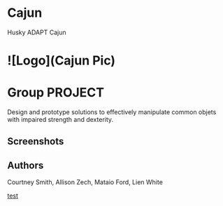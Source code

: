 # Cajun
Husky ADAPT Cajun

# ![Logo](Cajun Pic)
# Group PROJECT

Design and prototype solutions to effectively manipulate common objets with impaired strength and dexterity.

## Screenshots

## Authors
Courtney Smith,
Allison Zech,
Mataio Ford,
Lien White


[test](/docs/test.md)
